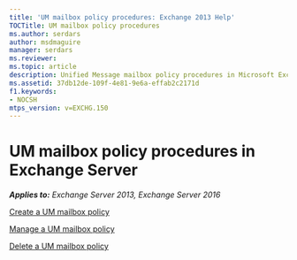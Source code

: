 ```yaml
---
title: 'UM mailbox policy procedures: Exchange 2013 Help'
TOCTitle: UM mailbox policy procedures
ms.author: serdars
author: msdmaguire
manager: serdars
ms.reviewer: 
ms.topic: article
description: Unified Message mailbox policy procedures in Microsoft Exchange Server
ms.assetid: 37db12de-109f-4e81-9e6a-effab2c2171d
f1.keywords:
- NOCSH
mtps_version: v=EXCHG.150
---
```


# UM mailbox policy procedures in Exchange Server

_**Applies to:** Exchange Server 2013, Exchange Server 2016_

[Create a UM mailbox policy](create-um-mailbox-policy-exchange-2013-help.md)

[Manage a UM mailbox policy](manage-um-mailbox-policy-exchange-2013-help.md)

[Delete a UM mailbox policy](delete-um-mailbox-policy-exchange-2013-help.md)
